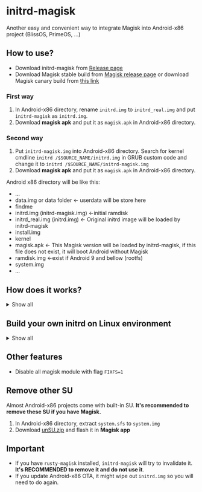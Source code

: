 # initrd-magisk
Another easy and convenient way to integrate Magisk into Android-x86 project (BlissOS, PrimeOS, ...)


## How to use?

- Download initrd-magisk from [Release page](https://github.com/HuskyDG/initrd-magisk/releases)
- Download Magisk stable build from [Magisk release page](https://github.com/topjohnwu/Magisk/releases/tag/v24.3) or download Magisk canary build from [this link](https://raw.githubusercontent.com/topjohnwu/magisk-files/canary/app-debug.apk)


### First way

1. In Android-x86 directory, rename `initrd.img` to `initrd_real.img` and put `initrd-magisk` as `initrd.img`.
2. Download **magisk apk** and put it as `magisk.apk` in Android-x86 directory.

### Second way

1. Put `initrd-magisk.img` into Android-x86 directory. Search for kernel cmdline `initrd /$SOURCE_NAME/initrd.img` in GRUB custom code and change it to `initrd /$SOURCE_NAME/initrd-magisk.img`
2. Download **magisk apk** and put it as `magisk.apk` in Android-x86 directory.


Android x86 directory will be like this:

- ...
- data.img or data folder ← userdata will be store here
- findme
- initrd.img (initrd-magisk.img) ←initial ramdisk
- initrd_real.img (initrd.img) ← Original initrd image will be loaded by initrd-magisk
- install.img
- kernel
- magisk.apk ← This Magisk version will be loaded by initrd-magisk, if this file does not exist, it will boot Android without Magisk
- ramdisk.img ←exist if Android 9 and bellow (rootfs)
- system.img
- ...


## How does it works?

<details>
<summary>Show all</summary>

### initrd-magisk boot stage

- System launched with **initrd-magisk** (`initrd.img`) unpacked into root directory in first stage, then unpack original `initrd_real.img` to root directory.
- Extract `magisk.apk` and put binaries into `/magisk`
- Put `99_magisk` script into `/scripts`
- Launch `init` script from original `initrd_real.img` and continue to boot.

### original initrd boot stage

- Execute `99_magisk` script to patch Android's root directory
  - Mount tmpfs on `/android/dev`.
  - **On rootfs (read-write rootdir)**, directly add magisk binaries into `/android/magisk` and inject magisk services into `/init.rc`. **On system-as-root (read-only rootdir)**, mount overlay on `/android/system/etc/init`, add magisk binaries into `/android/system/etc/init/magisk` and inject magisk services into  `/android/system/etc/init/magisk.rc`.
  - **Pre-init sepolicy patch**: Patch sepolicy file by using `magiskpolicy` tool, dump it into `/android/dev/.overlay/sepolicy` and mount bind on `/sepolicy` or vendor precompiled sepolicy.
  - Unmount `/android/dev`.
- `init` switch root directory to `/android` and execute `/init` to boot Android.

### Android boot stage

- Android boot with Magisk

</details>


## Build your own initrd on Linux environment

<details>
<summary>Show all</summary>

1. Prepare environment:
```
apt update; apt upgrade
pkg install git
pkg install cpio
```

2. Clone this repo by:

```
git clone http://github.com/huskydg/initrd-magisk
```

3. Change current directory to `~/initrd-magisk`:
```
cd ~/initrd-magisk
```

4. Build with these command:
```
chmod -R 777 *; find * | cpio -o -H newc | gzip > ../initrd-magisk.img
```
</details>

## Other features

- Disable all magisk module with flag `FIXFS=1`

## Remove other SU

Almost Android-x86 projects come with built-in SU. **It's recommended to remove these SU if you have Magisk.**

1. In Android-x86 directory, extract `system.sfs` to `system.img`
2. Download [unSU.zip](https://github.com/HuskyDG/huskydg.github.io/blob/main/unsu.zip?raw=true) and flash it in **Magisk app** 


## Important

- If you have `rusty-magisk` installed, `initrd-magisk` will try to invalidate it. **It's RECOMMENDED to remove it and do not use it**.
- If you update Android-x86 OTA, it might wipe out `initrd.img` so you will need to do again.

